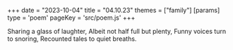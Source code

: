 +++
date = "2023-10-04"
title = "04.10.23"
themes = ["family"]
[params]
  type = 'poem'
  pageKey = 'src/poem.js'
+++

Sharing a glass of laughter,
Albeit not half full but plenty,
Funny voices turn to snoring,
Recounted tales to quiet breaths.
